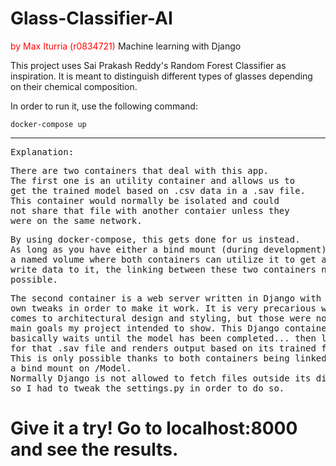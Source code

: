 # Glass-Classifier-AI
<style>
red { color: red; background: white }
</style>
<red>by Max Iturria (r0834721)</red>
Machine learning with Django
<p>This project uses Sai Prakash Reddy's Random Forest Classifier as inspiration. It is meant to distinguish different types of glasses depending on their chemical composition. </p>
<p>In order to run it, use the following command: </p>
<code>docker-compose up</code>
<hr>
<pre>Explanation:</pre>
<pre>There are two containers that deal with this app. 
The first one is an utility container and allows us to 
get the trained model based on .csv data in a .sav file. 
This container would normally be isolated and could 
not share that file with another contaier unless they 
were on the same network.</pre>
<pre>By using docker-compose, this gets done for us instead. 
As long as you have either a bind mount (during development) or 
a named volume where both containers can utilize it to get and 
write data to it, the linking between these two containers now becomes 
possible.</pre>
<pre>The second container is a web server written in Django with some
own tweaks in order to make it work. It is very precarious when it 
comes to architectural design and styling, but those were not the 
main goals my project intended to show. This Django container 
basically waits until the model has been completed... then looks 
for that .sav file and renders output based on its trained function. 
This is only possible thanks to both containers being linked through 
a bind mount on /Model.
Normally Django is not allowed to fetch files outside its directory, 
so I had to tweak the settings.py in order to do so. </pre>
<h1>Give it a try! Go to localhost:8000 and see the results.</h1>
